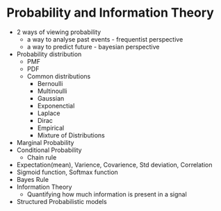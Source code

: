 # Probability and Information Theory

- 2 ways of viewing probability
  - a way to analyse past events - frequentist perspective
  - a way to predict future - bayesian perspective
- Probability distribution
  - PMF
  - PDF
  - Common distributions
    - Bernoulli
    - Multinoulli
    - Gaussian
    - Exponenctial
    - Laplace
    - Dirac
    - Empirical
    - Mixture of Distributions
- Marginal Probability
- Conditional Probability
  - Chain rule
- Expectation(mean), Varience, Covarience, Std deviation, Correlation
- Sigmoid function, Softmax function
- Bayes Rule
- Information Theory
  - Quantifying how much information is present in a signal
- Structured Probabilistic models

